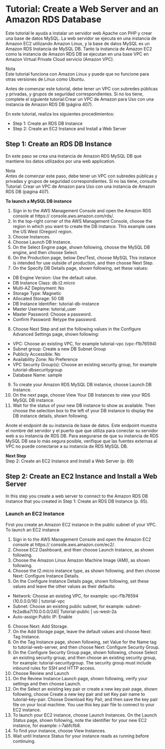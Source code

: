 # Tutorial: Create a Web Server and an Amazon RDS Database

Este tutorial le ayuda a instalar un servidor web Apache con PHP y crear una base de datos MySQL. La web servidor se ejecuta en una instancia de Amazon EC2 utilizando Amazon Linux, y la base de datos MySQL es un Amazon RDS Instancia de MySQL DB. Tanto la instancia de Amazon EC2 como la instancia de Amazon RDS DB se ejecutan en una base VPC en Amazon Virtual Private Cloud servicio (Amazon VPC).

Nota   
Este tutorial funciona con Amazon Linux y puede que no funcione para otras versiones de Linux como Ubuntu.

Antes de comenzar este tutorial, debe tener un VPC con subredes públicas y privadas, y grupos de seguridad correspondientes. Si no los tiene, complete el siguiente tutorial:Crear un VPC de Amazon para Uso con una instancia de Amazon RDS DB (página 407).

En este tutorial, realiza los siguientes procedimientos:
* Step 1: Create an RDS DB Instance
* Step 2: Create an EC2 Instance and Install a Web Server

## Step 1: Create an RDS DB Instance
En este paso se crea una instancia de Amazon RDS MySQL DB que mantiene los datos utilizados por una web application.

Nota  
Antes de comenzar este paso, debe tener un VPC con subredes públicas y privadas y grupos de seguridad correspondientes. Si no las tiene, consulte Tutorial: Crear un VPC de Amazon para Uso con una instancia de Amazon RDS DB (página 407).

**To launch a MySQL DB instance**
1. Sign in to the AWS Management Console and open the Amazon RDS console at https://
console.aws.amazon.com/rds/.
2. In the top-right corner of the AWS Management Console, choose the region in which you want to
create the DB instance. This example uses the US West (Oregon) region.
3. Choose Instances.
4. Choose Launch DB Instance.
5. On the Select Engine page, shown following, choose the MySQL DB engine, and then choose Select.
6. On the Production page, below Dev/Test, choose MySQL This instance is intended for use outside
of production, and then choose Next Step.
7. On the Specify DB Details page, shown following, set these values:
* DB Engine Version: Use the default value.
* DB Instance Class: db.t2.micro
* Multi-AZ Deployment: No
* Storage Type: Magnetic
* Allocated Storage: 50 GB
* DB Instance Identifier: tutorial-db-instance
* Master Username: tutorial_user
* Master Password: Choose a password.
* Confirm Password: Retype the password.
8. Choose Next Step and set the following values in the Configure Advanced Settings page, shown
following:
* VPC: Choose an existing VPC, for example tutorial-vpc (vpc-f1b76594)
* Subnet group: Create a new DB Subnet Group
* Publicly Accessible: No
* Availability Zone: No Preference
* VPC Security Group(s): Choose an existing security group, for example tutorial-dbsecuritygroup
* Database Name: sample
9. To create your Amazon RDS MySQL DB instance, choose Launch DB Instance.
10. On the next page, choose View Your DB Instances to view your RDS MySQL DB instance.
11. Wait for the status of your new DB instance to show as available. Then choose the selection box to
the left of your DB instance to display the DB instance details, shown following.

Anote el endpoint de su instancia de base de datos. Este endpoint muestra el nombre del servidor y el puerto que que utiliza para conectar su servidor web a su instancia de RDS DB.
Para asegurarse de que su instancia de RDS MySQL DB sea lo más segura posible, verifique que las fuentes externas al VPC no puede conectarse a su instancia de RDS MySQL DB.

**Next Step**  
Step 2: Create an EC2 Instance and Install a Web Server (p. 69)

## Step 2: Create an EC2 Instance and Install a Web Server
In this step you create a web server to connect to the Amazon RDS DB instance that you created in Step
1: Create an RDS DB Instance (p. 65).
### Launch an EC2 Instance
First you create an Amazon EC2 instance in the public subnet of your VPC.
To launch an EC2 instance
1. Sign in to the AWS Management Console and open the Amazon EC2 console at https://
console.aws.amazon.com/ec2/.
2. Choose EC2 Dashboard, and then choose Launch Instance, as shown following.
3. Choose the Amazon Linux Amazon Machine Image (AMI), as shown following.
4. Choose the t2.micro instance type, as shown following, and then choose Next: Configure Instance
Details.
5. On the Configure Instance Details page, shown following, set these values and leave the other
values as their defaults:
* Network: Choose an existing VPC, for example: vpc-f1b76594 (10.0.0.0/16) | tutorial-vpc
* Subnet: Choose an existing public subnet, for example: subnet-fe2adba7(10.0.0.0/24)|
Tutorial-public | us-west-2a
* Auto-assign Public IP: Enable
6. Choose Next: Add Storage.
7. On the Add Storage page, leave the default values and choose Next: Tag Instance.
8. On the Tag Instance page, shown following, set Value for the Name tag to tutorial-web-server, and
then choose Next: Configure Security Group.
9. On the Configure Security Group page, shown following, choose Select an existing security group,
and then choose an existing security group, for example: tutorial-securitygroup. The security
group must include inbound rules for SSH and HTTP access.
10. Choose Review and Launch
11. On the Review Instance Launch page, shown following, verify your settings and then choose
Launch.
12. On the Select an existing key pair or create a new key pair page, shown following, choose Create
a new key pair and set Key pair name to tutorial-key-pair. Choose Download Key Pair, and
then save the key pair file on your local machine. You use this key pair file to connect to your EC2
instance.
13. To launch your EC2 instance, choose Launch Instances. On the Launch Status page, shown
following, note the identifier for your new EC2 instance, for example: i-7abfcfb8.
14. To find your instance, choose View Instances.
15. Wait until Instance Status for your instance reads as running before continuing.
